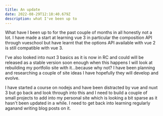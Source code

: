 ```yaml
---
title: An update
date: 2022-08-29T12:18:40.679Z
description: what I've been up to
---
```

What have I been up to for the past couple of months in all honestly not a lot. I have made a start at learning vue 3 in particular the composition API through vueschool but have learnt that the options API available with vue 2 is still compatible with vue 3.

I've also looked into nuxt 3 basics as it is now in RC and could will be released as a stable version soon enough when this happens I will look at rebuilding my portfolio site with it...because why not? I have been planning and researching a couple of site ideas I have hopefully they will develop and evolve.

I have started a course on nodejs and have been distracted by vue and nuxt 3 but go back and look through into this and I need to build a couple of small projects to add into my personal site which is looking a bit sparse as it hasn't been updated in a while. I need to get back into learning regularly aganand writing blog posts on it.